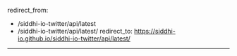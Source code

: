 redirect_from:
  - /siddhi-io-twitter/api/latest
  - /siddhi-io-twitter/api/latest/
redirect_to: https://siddhi-io.github.io/siddhi-io-twitter/api/latest/
---

